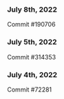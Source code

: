 ### July 8th, 2022

Commit #190706

### July 5th, 2022

Commit #314353


### July 4th, 2022

Commit #72281
